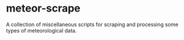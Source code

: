# meteor-scrape
A collection of miscellaneous scripts for scraping and processing some types of meteorological data.
